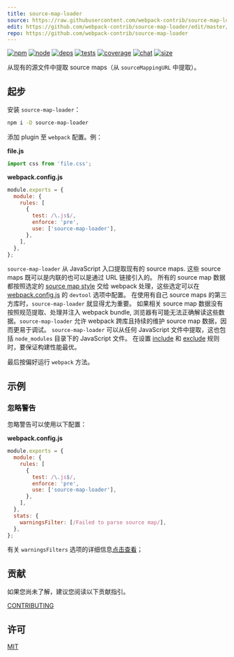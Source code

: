 ```yaml
---
title: source-map-loader
source: https://raw.githubusercontent.com/webpack-contrib/source-map-loader/master/README.md
edit: https://github.com/webpack-contrib/source-map-loader/edit/master/README.md
repo: https://github.com/webpack-contrib/source-map-loader
---
```



[![npm][npm]][npm-url]
[![node][node]][node-url]
[![deps][deps]][deps-url]
[![tests][tests]][tests-url]
[![coverage][cover]][cover-url]
[![chat][chat]][chat-url]
[![size][size]][size-url]



从现有的源文件中提取 source maps（从 <code>sourceMappingURL</code> 中提取）。

## 起步

安装 `source-map-loader`：

```bash
npm i -D source-map-loader
```

添加 plugin 至 `webpack` 配置。例：

**file.js**

```js
import css from 'file.css';
```

**webpack.config.js**

```js
module.exports = {
  module: {
    rules: [
      {
        test: /\.js$/,
        enforce: 'pre',
        use: ['source-map-loader'],
      },
    ],
  },
};
```

`source-map-loader` 从 JavaScript 入口提取现有的 source maps.
这些 source maps 既可以是内联的也可以是通过 URL 链接引入的。
所有的 source map 数据都按照选定的 [source map style](/configuration/devtool/) 交给 webpack 处理，这些选定可以在 [webpack.config.js](/configuration/) 的 `devtool` 选项中配置。
在使用有自己 source maps 的第三方库时，`source-map-loader` 就显得尤为重要。
如果相关 source map 数据没有按照规范提取、处理并注入 webpack bundle, 浏览器有可能无法正确解读这些数据。`source-map-loader` 允许 webpack 跨库且持续的维护 source map 数据，因而更易于调试。
`source-map-loader` 可以从任何 JavaScript 文件中提取，这也包括 `node_modules` 目录下的 JavaScript 文件。
在设置 [include](/configuration/module/#ruleinclude) 和 [exclude](/configuration/module/#ruleexclude) 规则时，要保证构建性能最优。

最后按偏好运行 `webpack` 方法。

## 示例

### 忽略警告

忽略警告可以使用以下配置：

**webpack.config.js**

```js
module.exports = {
  module: {
    rules: [
      {
        test: /\.js$/,
        enforce: 'pre',
        use: ['source-map-loader'],
      },
    ],
  },
  stats: {
    warningsFilter: [/Failed to parse source map/],
  },
};
```

有关 `warningsFilters` 选项的详细信息[点击查看](/configuration/stats/#statswarningsfilter)；

## 贡献

如果您尚未了解，建议您阅读以下贡献指引。

[CONTRIBUTING](https://github.com/webpack-contrib/source-map-loader/blob/master/.github/CONTRIBUTING.md)

## 许可

[MIT](https://github.com/webpack-contrib/source-map-loader/blob/master/LICENSE)

[npm]: https://img.shields.io/npm/v/source-map-loader.svg
[npm-url]: https://npmjs.com/package/source-map-loader
[node]: https://img.shields.io/node/v/source-map-loader.svg
[node-url]: https://nodejs.org/
[deps]: https://david-dm.org/webpack-contrib/source-map-loader.svg
[deps-url]: https://david-dm.org/webpack-contrib/source-map-loader
[tests]: https://github.com/webpack-contrib/source-map-loader/workflows/source-map-loader/badge.svg
[tests-url]: https://github.com/webpack-contrib/source-map-loader/actions
[cover]: https://codecov.io/gh/webpack-contrib/source-map-loader/branch/master/graph/badge.svg
[cover-url]: https://codecov.io/gh/webpack-contrib/source-map-loader
[chat]: https://badges.gitter.im/webpack/webpack.svg
[chat-url]: https://gitter.im/webpack/webpack
[size]: https://packagephobia.now.sh/badge?p=source-map-loader
[size-url]: https://packagephobia.now.sh/result?p=source-map-loader
